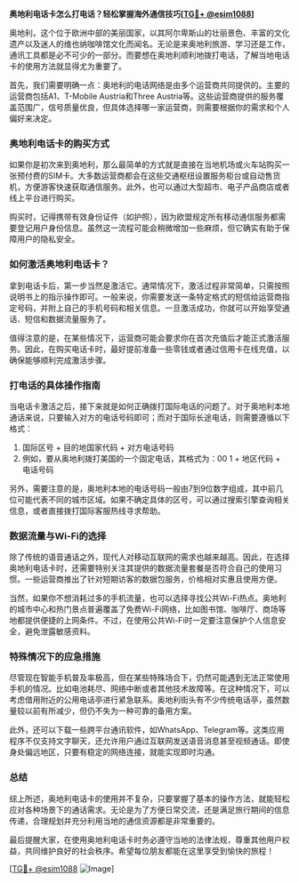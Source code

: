 **奥地利电话卡怎么打电话？轻松掌握海外通信技巧[[TG💪+ @esim1088](https://t.me/s/esim1088)]**

奥地利，这个位于欧洲中部的美丽国家，以其阿尔卑斯山的壮丽景色、丰富的文化遗产以及迷人的维也纳咖啡馆文化而闻名。无论是来奥地利旅游、学习还是工作，通讯工具都是必不可少的一部分。而要想在奥地利顺利地拨打电话，了解当地电话卡的使用方法就显得尤为重要了。

首先，我们需要明确一点：奥地利的电话网络是由多个运营商共同提供的。主要的运营商包括A1、T-Mobile Austria和Three Austria等。这些运营商提供的服务覆盖范围广，信号质量优良，但具体选择哪一家运营商，则需要根据你的需求和个人偏好来决定。

### 奥地利电话卡的购买方式

如果你是初次来到奥地利，那么最简单的方式就是直接在当地机场或火车站购买一张预付费的SIM卡。大多数运营商都会在这些交通枢纽设置服务柜台或自动售货机，方便游客快速获取通信服务。此外，也可以通过大型超市、电子产品商店或者线上平台进行购买。

购买时，记得携带有效身份证件（如护照），因为欧盟规定所有移动通信服务都需要登记用户身份信息。虽然这一流程可能会稍微增加一些麻烦，但它确实有助于保障用户的隐私安全。

### 如何激活奥地利电话卡？

拿到电话卡后，第一步当然是激活它。通常情况下，激活过程非常简单，只需按照说明书上的指示操作即可。一般来说，你需要发送一条特定格式的短信给运营商指定号码，并附上自己的手机号码和相关信息。一旦激活成功，你就可以开始享受通话、短信和数据流量服务了。

值得注意的是，在某些情况下，运营商可能会要求你在首次充值后才能正式激活服务。因此，在购买电话卡时，最好提前准备一些零钱或者通过信用卡在线充值，以确保能够顺利完成激活步骤。

### 打电话的具体操作指南

当电话卡激活之后，接下来就是如何正确拨打国际电话的问题了。对于奥地利本地通话来说，只要输入对方的电话号码即可；而对于国际长途电话，则需要遵循以下格式：

1. 国际区号 + 目的地国家代码 + 对方电话号码
2. 例如，要从奥地利拨打美国的一个固定电话，其格式为：00 1 + 地区代码 + 电话号码

另外，需要注意的是，奥地利本地的电话号码一般由7到9位数字组成，其中前几位可能代表不同的城市区域。如果不确定具体的区号，可以通过搜索引擎查询相关信息，或者直接拨打国际客服热线寻求帮助。

### 数据流量与Wi-Fi的选择

除了传统的语音通话之外，现代人对移动互联网的需求也越来越高。因此，在选择奥地利电话卡时，还需要特别关注其提供的数据流量套餐是否符合自己的使用习惯。一些运营商推出了针对短期访客的数据包服务，价格相对实惠且使用方便。

当然，如果你不想消耗过多的手机流量，也可以选择寻找公共Wi-Fi热点。奥地利的城市中心和热门景点普遍覆盖了免费Wi-Fi网络，比如图书馆、咖啡厅、商场等地都提供便捷的上网条件。不过，在使用公共Wi-Fi时一定要注意保护个人信息安全，避免泄露敏感资料。

### 特殊情况下的应急措施

尽管现在智能手机普及率极高，但在某些特殊场合下，仍然可能遇到无法正常使用手机的情况。比如电池耗尽、网络中断或者其他技术故障等。在这种情况下，可以考虑借用附近的公用电话亭进行紧急联系。奥地利街头有不少传统电话亭，虽然数量较以前有所减少，但仍不失为一种可靠的备用方案。

此外，还可以下载一些跨平台通讯软件，如WhatsApp、Telegram等。这类应用程序不仅支持文字聊天，还允许用户通过互联网发送语音消息甚至视频通话。即使身处偏远地区，只要有稳定的网络连接，就能实现即时沟通。

### 总结

综上所述，奥地利电话卡的使用并不复杂，只要掌握了基本的操作方法，就能轻松应对各种场景下的通话需求。无论是为了方便日常交流，还是满足旅行期间的信息传递，合理规划并充分利用当地的通信资源都是非常重要的。

最后提醒大家，在使用奥地利电话卡时务必遵守当地的法律法规，尊重其他用户权益，共同维护良好的社会秩序。希望每位朋友都能在这里享受到愉快的旅程！

[[TG💪+ @esim1088](https://t.me/s/esim1088) ![Image](https://i.postimg.cc/4NQfJmqS/Snipaste-2025-05-13-00-14-12.png)]